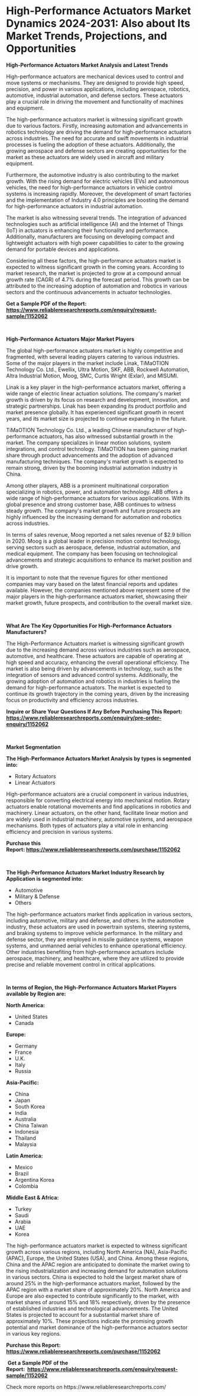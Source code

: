 <p><h1>High-Performance Actuators Market Dynamics 2024-2031: Also about Its Market Trends, Projections, and Opportunities</h1></p><p><strong>High-Performance Actuators Market Analysis and Latest Trends</strong></p>
<p><p>High-performance actuators are mechanical devices used to control and move systems or mechanisms. They are designed to provide high speed, precision, and power in various applications, including aerospace, robotics, automotive, industrial automation, and defense sectors. These actuators play a crucial role in driving the movement and functionality of machines and equipment.</p><p>The high-performance actuators market is witnessing significant growth due to various factors. Firstly, increasing automation and advancements in robotics technology are driving the demand for high-performance actuators across industries. The need for accurate and swift movements in industrial processes is fueling the adoption of these actuators. Additionally, the growing aerospace and defense sectors are creating opportunities for the market as these actuators are widely used in aircraft and military equipment.</p><p>Furthermore, the automotive industry is also contributing to the market growth. With the rising demand for electric vehicles (EVs) and autonomous vehicles, the need for high-performance actuators in vehicle control systems is increasing rapidly. Moreover, the development of smart factories and the implementation of Industry 4.0 principles are boosting the demand for high-performance actuators in industrial automation.</p><p>The market is also witnessing several trends. The integration of advanced technologies such as artificial intelligence (AI) and the Internet of Things (IoT) in actuators is enhancing their functionality and performance. Additionally, manufacturers are focusing on developing compact and lightweight actuators with high power capabilities to cater to the growing demand for portable devices and applications.</p><p>Considering all these factors, the high-performance actuators market is expected to witness significant growth in the coming years. According to market research, the market is projected to grow at a compound annual growth rate (CAGR) of 4.7% during the forecast period. This growth can be attributed to the increasing adoption of automation and robotics in various sectors and the continuous advancements in actuator technologies.</p></p>
<p><strong>Get a Sample PDF of the Report:&nbsp; <a href="https://www.reliableresearchreports.com/enquiry/request-sample/1152062">https://www.reliableresearchreports.com/enquiry/request-sample/1152062</a></strong></p>
<p>&nbsp;</p>
<p><strong>High-Performance Actuators Major Market Players</strong></p>
<p><p>The global high-performance actuators market is highly competitive and fragmented, with several leading players catering to various industries. Some of the major players in the market include Linak, TiMaOTION Technology Co. Ltd., Ewellix, Ultra Motion, SKF, ABB, Rockwell Automation, Altra Industrial Motion, Moog, SMC, Curtis Wright (Exlar), and MISUMI.</p><p>Linak is a key player in the high-performance actuators market, offering a wide range of electric linear actuation solutions. The company's market growth is driven by its focus on research and development, innovation, and strategic partnerships. Linak has been expanding its product portfolio and market presence globally. It has experienced significant growth in recent years, and its market size is projected to continue expanding in the future.</p><p>TiMaOTION Technology Co. Ltd., a leading Chinese manufacturer of high-performance actuators, has also witnessed substantial growth in the market. The company specializes in linear motion solutions, system integrations, and control technology. TiMaOTION has been gaining market share through product advancements and the adoption of advanced manufacturing techniques. The company's market growth is expected to remain strong, driven by the booming industrial automation industry in China.</p><p>Among other players, ABB is a prominent multinational corporation specializing in robotics, power, and automation technology. ABB offers a wide range of high-performance actuators for various applications. With its global presence and strong customer base, ABB continues to witness steady growth. The company's market growth and future prospects are highly influenced by the increasing demand for automation and robotics across industries.</p><p>In terms of sales revenue, Moog reported a net sales revenue of $2.9 billion in 2020. Moog is a global leader in precision motion control technology, serving sectors such as aerospace, defense, industrial automation, and medical equipment. The company has been focusing on technological advancements and strategic acquisitions to enhance its market position and drive growth.</p><p>It is important to note that the revenue figures for other mentioned companies may vary based on the latest financial reports and updates available. However, the companies mentioned above represent some of the major players in the high-performance actuators market, showcasing their market growth, future prospects, and contribution to the overall market size.</p></p>
<p>&nbsp;</p>
<p><strong>What Are The Key Opportunities For High-Performance Actuators Manufacturers?</strong></p>
<p><p>The High-Performance Actuators market is witnessing significant growth due to the increasing demand across various industries such as aerospace, automotive, and healthcare. These actuators are capable of operating at high speed and accuracy, enhancing the overall operational efficiency. The market is also being driven by advancements in technology, such as the integration of sensors and advanced control systems. Additionally, the growing adoption of automation and robotics in industries is fueling the demand for high-performance actuators. The market is expected to continue its growth trajectory in the coming years, driven by the increasing focus on productivity and efficiency across industries.</p></p>
<p><strong>Inquire or Share Your Questions If Any Before Purchasing This Report: <a href="https://www.reliableresearchreports.com/enquiry/pre-order-enquiry/1152062">https://www.reliableresearchreports.com/enquiry/pre-order-enquiry/1152062</a></strong></p>
<p>&nbsp;</p>
<p><strong>Market Segmentation</strong></p>
<p><strong>The High-Performance Actuators Market Analysis by types is segmented into:</strong></p>
<p><ul><li>Rotary Actuators</li><li>Linear Actuators</li></ul></p>
<p><p>High-performance actuators are a crucial component in various industries, responsible for converting electrical energy into mechanical motion. Rotary actuators enable rotational movements and find applications in robotics and machinery. Linear actuators, on the other hand, facilitate linear motion and are widely used in industrial machinery, automotive systems, and aerospace mechanisms. Both types of actuators play a vital role in enhancing efficiency and precision in various systems.</p></p>
<p><strong>Purchase this Report:&nbsp;<a href="https://www.reliableresearchreports.com/purchase/1152062">https://www.reliableresearchreports.com/purchase/1152062</a></strong></p>
<p>&nbsp;</p>
<p><strong>The High-Performance Actuators Market Industry Research by Application is segmented into:</strong></p>
<p><ul><li>Automotive</li><li>Military & Defense</li><li>Others</li></ul></p>
<p><p>The high-performance actuators market finds application in various sectors, including automotive, military and defense, and others. In the automotive industry, these actuators are used in powertrain systems, steering systems, and braking systems to improve vehicle performance. In the military and defense sector, they are employed in missile guidance systems, weapon systems, and unmanned aerial vehicles to enhance operational efficiency. Other industries benefiting from high-performance actuators include aerospace, machinery, and healthcare, where they are utilized to provide precise and reliable movement control in critical applications.</p></p>
<p>&nbsp;</p>
<p><strong>In terms of Region, the High-Performance Actuators Market Players available by Region are:</strong></p>
<p>
    <p> <strong> North America: </strong>
        <ul>
            <li>United States</li>
            <li>Canada</li>
        </ul>
        </p> 
    <p> <strong> Europe: </strong>
        <ul>
            <li>Germany</li>
            <li>France</li>
            <li>U.K.</li>
            <li>Italy</li>
            <li>Russia</li>
        </ul>
        </p> 
    <p> <strong> Asia-Pacific: </strong>
        <ul>
            <li>China</li>
            <li>Japan</li>
            <li>South Korea</li>
            <li>India</li>
            <li>Australia</li>
            <li>China Taiwan</li>
            <li>Indonesia</li>
            <li>Thailand</li>
            <li>Malaysia</li>
        </ul>
        </p> 
    <p> <strong> Latin America: </strong>
        <ul>
            <li>Mexico</li>
            <li>Brazil</li>
            <li>Argentina Korea</li>
            <li>Colombia</li>
        </ul>
        </p> 
    <p> <strong> Middle East & Africa: </strong>
        <ul>
            <li>Turkey</li>
            <li>Saudi</li>
            <li>Arabia</li>
            <li>UAE</li>
            <li>Korea</li>
        </ul>
    </p>
    </p>
<p><p>The high-performance actuators market is expected to witness significant growth across various regions, including North America (NA), Asia-Pacific (APAC), Europe, the United States (USA), and China. Among these regions, China and the APAC region are anticipated to dominate the market owing to the rising industrialization and increasing demand for automation solutions in various sectors. China is expected to hold the largest market share of around 25% in the high-performance actuators market, followed by the APAC region with a market share of approximately 20%. North America and Europe are also expected to contribute significantly to the market, with market shares of around 15% and 18% respectively, driven by the presence of established industries and technological advancements. The United States is projected to account for a substantial market share of approximately 10%. These projections indicate the promising growth potential and market dominance of the high-performance actuators sector in various key regions.</p></p>
<p><strong>Purchase this Report: <a href="https://www.reliableresearchreports.com/purchase/1152062">https://www.reliableresearchreports.com/purchase/1152062</a></strong></p>
<p>&nbsp;<strong>Get a Sample PDF of the Report:&nbsp;&nbsp;<a href="https://www.reliableresearchreports.com/enquiry/request-sample/1152062">https://www.reliableresearchreports.com/enquiry/request-sample/1152062</a></strong></p>
<p><strong></strong></p>
<p>Check more reports on https://www.reliableresearchreports.com/</p>